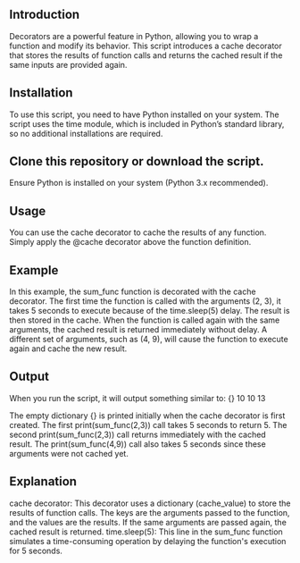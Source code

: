 ## Introduction
Decorators are a powerful feature in Python, allowing you to wrap a function and modify its behavior. This script introduces a cache decorator that stores the results of function calls and returns the cached result if the same inputs are provided again.

## Installation
To use this script, you need to have Python installed on your system. The script uses the time module, which is included in Python’s standard library, so no additional installations are required.

## Clone this repository or download the script.
Ensure Python is installed on your system (Python 3.x recommended).

## Usage
You can use the cache decorator to cache the results of any function. Simply apply the @cache decorator above the function definition.

## Example
In this example, the sum_func function is decorated with the cache decorator. The first time the function is called with the arguments (2, 3), it takes 5 seconds to execute because of the time.sleep(5) delay. The result is then stored in the cache. When the function is called again with the same arguments, the cached result is returned immediately without delay. A different set of arguments, such as (4, 9), will cause the function to execute again and cache the new result.

## Output
When you run the script, it will output something similar to:
{}
10
10
13

The empty dictionary {} is printed initially when the cache decorator is first created.
The first print(sum_func(2,3)) call takes 5 seconds to return 5.
The second print(sum_func(2,3)) call returns immediately with the cached result.
The print(sum_func(4,9)) call also takes 5 seconds since these arguments were not cached yet.

## Explanation
cache decorator: This decorator uses a dictionary (cache_value) to store the results of function calls. The keys are the arguments passed to the function, and the values are the results. If the same arguments are passed again, the cached result is returned.
time.sleep(5): This line in the sum_func function simulates a time-consuming operation by delaying the function's execution for 5 seconds.

